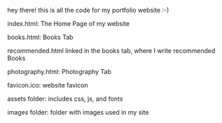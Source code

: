 hey there! this is all the code for my portfolio website :-)

index.html: The Home Page of my website

books.html: Books Tab

recommended.html linked in the books tab, where I write recommended Books

photography.html: Photography Tab

favicon.ico: website favicon

assets folder: includes css, js, and fonts

images folder: folder with images used in my site
